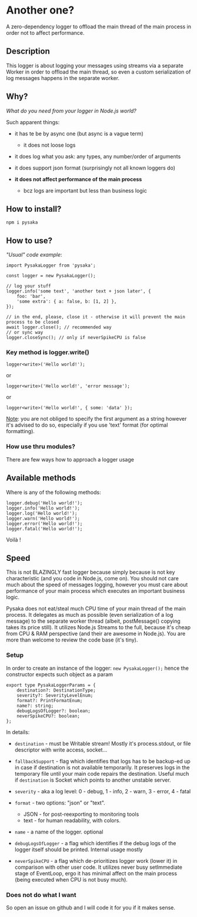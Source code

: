 # Another one?

A zero-dependency logger to offload the main thread of the main process in order not to affect performance.

## Description

This logger is about logging your messages using streams via a separate Worker in order to offload the main thread, so even a custom serialization of log messages happens in the separate worker.

## Why?

*What do you need from your logger in Node.js world?*

Such apparent things:
- it has te be by async one (but async is a vague term)

  - it does not loose logs

- it does log what you ask: any types, any number/order of arguments

- it does support json format (surprisingly not all known loggers do)

- <b>it does not affect performance of the main process</b>

  - bcz logs are important but less than business logic


## How to install?

`npm i pysaka`

## How to use?

*"Usual" code example*:

    import PysakaLogger from 'pysaka';

    const logger = new PysakaLogger();

    // log your stuff
    logger.info('some text', 'another text + json later', {
        foo: 'bar',
        'some extra': { a: false, b: [1, 2] },
    });

    // in the end, please, close it - otherwise it will prevent the main process to be closed
    await logger.close(); // recommended way
    // or sync way
    logger.closeSync(); // only if neverSpikeCPU is false

### Key method is logger.write()

    logger<write>('Hello world!');
or

    logger<write>('Hello world!', 'error message');
or

    logger<write>('Hello world!', { some: 'data' });

<ins>Note</ins>: you are not obliged to specify the first argument as a string however it's advised to do so, especially if you use 'text' format (for optimal formatting).

### How use thru modules?

There are few ways how to approach a logger usage

## Available methods

Where <write> is any of the following methods:

    logger.debug('Hello world!');
    logger.info('Hello world!');
    logger.log('Hello world!');
    logger.warn('Hello world!');
    logger.error('Hello world!');
    logger.fatal('Hello world!'); 

Voilà !

## Speed

This is not BLAZINGLY fast logger because simply because is not key characteristic (and you code in Node.js, come on). 
You should not care much about the speed of messages logging, however you must care about performance of your main process which executes an important business logic.

Pysaka does not eat/steal much CPU time of your main thread of the main process. It delegates as much as possible (even serialization of a log message) to the separate worker thread (albeit, postMessage() copying takes its price still). It utilizes Node.js Streams to the full, because it's cheap from CPU & RAM perspective (and their are awesome in Node.js).
You are more than welcome to review the code base (it's tiny).

### Setup

In order to create an instance of the logger: `new PysakaLogger();`
hence the constructor expects such object as a param

    export type PysakaLoggerParams = {
        destination?: DestinationType;
        severity?: SeverityLevelEnum;
        format?: PrintFormatEnum;
        name?: string;
        debugLogsOfLogger?: boolean;
        neverSpikeCPU?: boolean;
    };

In details:

- `destination` - must be Writable stream! Mostly it's process.stdout, or file descriptor with write access, socket...

- `fallbackSupport` - flag which identifies that logs has to be backup-ed up in case if destination is not available temporarily. It preserves logs in the temporary file until your main code repairs the destination. Useful much if `destination` is Socket which points to another unstable server.

- `severity` - aka a log level: 0 - debug, 1 - info, 2 - warn, 3 - error, 4 - fatal

- `format` - two options: "json" or "text".
  - JSON - for post-reexporting to monitoring tools
  - text - for human readability, with colors.

- `name` - a name of the logger. optional

- `debugLogsOfLogger` - a flag which identifies if the debug logs of the logger itself should be printed. Internal usage mostly

- `neverSpikeCPU` - a flag which de-prioritizes logger work (lower it) in comparison with other user code. It utilizes never busy setImmediate stage of EventLoop, ergo it has minimal affect on the main process (being executed when CPU is not busy much).

### Does not do what I want

So open an issue on github and I will code it for you if it makes sense.
